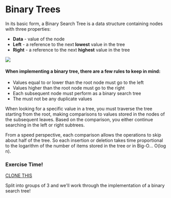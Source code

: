 # Binary Trees


In its basic form, a Binary Search Tree is a data structure containing nodes with three properties:

* **Data** - value of the node
* **Left** - a reference to the next **lowest** value in the tree
* **Right** - a reference to the next **highest** value in the tree

![](http://www.geeksforgeeks.org/wp-content/uploads/gq/2014/01/200px-Binary_search_tree.svg_.png?raw=true)

#### When implementing a binary tree, there are a few rules to keep in mind:

* Values equal to or lower than the root node must go to the left
* Values higher than the root node must go to the right
* Each subsequent node must perform as a binary search tree
* The must not be any duplicate values

When looking for a specific value in a tree, you must traverse the tree starting from the root, making comparisons to values stored in the nodes of the subsequent leaves. Based on the comparison, you either continue searching in the left or right subtrees. 

From a speed perspective, each comparison allows the operations to skip about half of the tree. So each insertion or deletion takes time proportional to the logarithm of the number of items stored in the tree or in Big-O... O(log n). 

### Exercise Time!


[CLONE THIS](https://github.com/mlimberg/binary-search-tree)

Split into groups of 3 and we'll work through the implementation of a binary search tree! 
